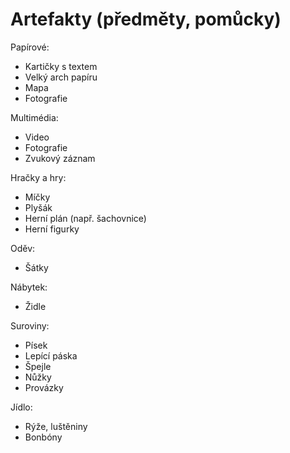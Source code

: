# Artefakty \(předměty, pomůcky\)

Papírové:

* Kartičky s textem
* Velký arch papíru
* Mapa
* Fotografie

Multimédia:

* Video
* Fotografie
* Zvukový záznam

Hračky a hry:

* Míčky
* Plyšák
* Herní plán \(např. šachovnice\)
* Herní figurky

Oděv:

* Šátky

Nábytek:

* Židle

Suroviny:

* Písek
* Lepící páska
* Špejle
* Nůžky
* Provázky

Jídlo:

* Rýže, luštěniny
* Bonbóny





